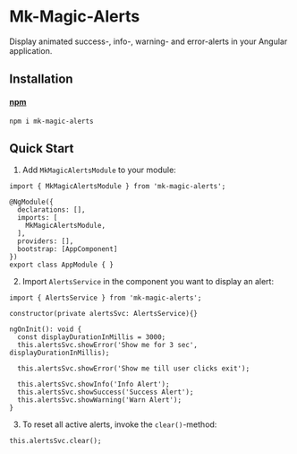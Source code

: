 # Mk-Magic-Alerts

Display animated success-, info-, warning- and error-alerts in your Angular application.

## Installation

#### [npm](https://www.npmjs.com/package/mk-magic-alerts)
```
npm i mk-magic-alerts
```

## Quick Start


1. Add `MkMagicAlertsModule` to your module:
```
import { MkMagicAlertsModule } from 'mk-magic-alerts';

@NgModule({
  declarations: [],
  imports: [
	MkMagicAlertsModule,
  ],
  providers: [],
  bootstrap: [AppComponent]
})
export class AppModule { }
```
2. Import `AlertsService` in the component you want to display an alert:

```
import { AlertsService } from 'mk-magic-alerts';

constructor(private alertsSvc: AlertsService){}

ngOnInit(): void {
  const displayDurationInMillis = 3000;		
  this.alertsSvc.showError('Show me for 3 sec', displayDurationInMillis);

  this.alertsSvc.showError('Show me till user clicks exit');

  this.alertsSvc.showInfo('Info Alert');
  this.alertsSvc.showSuccess('Success Alert');
  this.alertsSvc.showWarning('Warn Alert');
}
```

3. To reset all active alerts, invoke the `clear()`-method:

```
this.alertsSvc.clear();
```